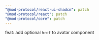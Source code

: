 ```yaml
---
"@mod-protocol/react-ui-shadcn": patch
"@mod-protocol/react": patch
"@mod-protocol/core": patch
---
```


feat: add optional `href` to avatar component
